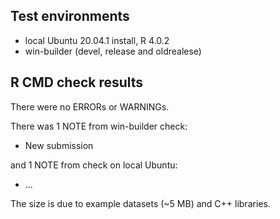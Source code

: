 ## Test environments
* local Ubuntu 20.04.1 install, R 4.0.2
* win-builder (devel, release and oldrealese)

## R CMD check results
There were no ERRORs or WARNINGs. 

There was 1 NOTE from win-builder check:

* New submission

and 1 NOTE from check on local Ubuntu:

* ...

The size is due to example datasets (~5 MB) and C++ libraries.
